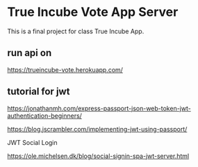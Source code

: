 # True Incube Vote App Server

This is a final project for class True Incube App.

## run api on

https://trueincube-vote.herokuapp.com/

## tutorial for jwt

https://jonathanmh.com/express-passport-json-web-token-jwt-authentication-beginners/

https://blog.jscrambler.com/implementing-jwt-using-passport/

JWT Social Login

https://ole.michelsen.dk/blog/social-signin-spa-jwt-server.html